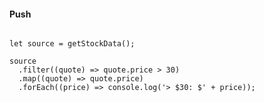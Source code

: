 #### Push

<pre><code class="javascript" data-trim>
let source = getStockData();

source
  .filter((quote) => quote.price > 30)
  .map((quote) => quote.price)
  .forEach((price) => console.log('> $30: $' + price));
</code></pre>
